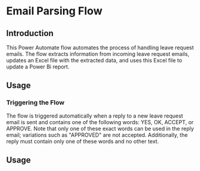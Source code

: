 # Email Parsing Flow

## Introduction
This Power Automate flow automates the process of handling leave request emails. The flow extracts information from incoming leave request emails, updates an Excel file with the extracted data, and uses this Excel file to update a Power Bi report.

## Usage
### Triggering the Flow
The flow is triggered automatically when a reply to a new leave request email is sent and contains one of the following words: YES, OK, ACCEPT, or APPROVE. Note that only one of these exact words can be used in the reply email; variations such as "APPROVED" are not accepted. Additionally, the reply must contain only one of these words and no other text.


## Usage
